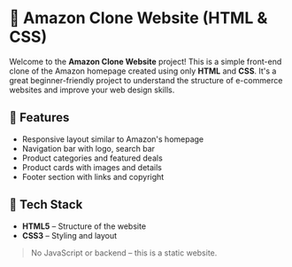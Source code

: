 # 🛒 Amazon Clone Website (HTML & CSS)

Welcome to the **Amazon Clone Website** project! This is a simple front-end clone of the Amazon homepage created using only **HTML** and **CSS**. It's a great beginner-friendly project to understand the structure of e-commerce websites and improve your web design skills.

## 🚀 Features

- Responsive layout similar to Amazon's homepage
- Navigation bar with logo, search bar
- Product categories and featured deals
- Product cards with images and details
- Footer section with links and copyright

## 🧰 Tech Stack

- **HTML5** – Structure of the website
- **CSS3** – Styling and layout

> No JavaScript or backend – this is a static website.



